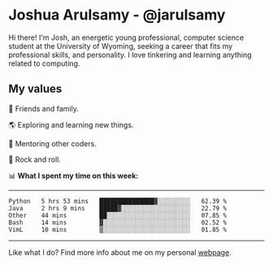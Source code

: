# Joshua Arulsamy - @jarulsamy

Hi there! I'm Josh, an energetic young professional, computer science student at the University of Wyoming, seeking a career that fits my professional skills, and personality. I love tinkering and learning anything related to computing.

## My values

:yellow_heart: Friends and family.

:earth_americas: Exploring and learning new things.

:book: Mentoring other coders.

:guitar: Rock and roll.

:bar_chart: **What I spent my time on this week:**

------
<!--START_SECTION:waka-->
```text
Python   5 hrs 53 mins   ███████████████▓░░░░░░░░░   62.39 % 
Java     2 hrs 9 mins    █████▓░░░░░░░░░░░░░░░░░░░   22.79 % 
Other    44 mins         ██░░░░░░░░░░░░░░░░░░░░░░░   07.85 % 
Bash     14 mins         ▓░░░░░░░░░░░░░░░░░░░░░░░░   02.52 % 
VimL     10 mins         ▒░░░░░░░░░░░░░░░░░░░░░░░░   01.85 % 
```
<!--END_SECTION:waka-->
------

Like what I do? Find more info about me on my personal [webpage](https://arulsamy.me).
